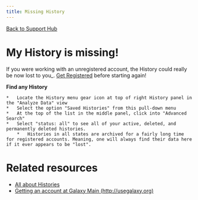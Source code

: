 ```yaml
---
title: Missing History
---
```

[Back to Support Hub](http://wiki.galaxyproject.org/support/)

# My History is missing!

If you were working with an unregistered account, the History could really be now lost to you_. [Get Registered](http://wiki.galaxyproject.org/support/account) before starting again!

**Find any History**

    *   Locate the History menu gear icon at top of right History panel in the "Analyze Data" view
    *   Select the option "Saved Histories" from this pull-down menu
    *   At the top of the list in the middle panel, click into "Advanced Search"
    *   Select "status: all" to see all of your active, deleted, and permanently deleted histories.
        *   Histories in all states are archived for a fairly long time for registered accounts. Meaning, one will always find their data here if it ever appears to be "lost".
        
# Related resources

 * [All about Histories](https://galaxyproject.org/tutorials/histories/)
 * [Getting an account at Galaxy Main (http://usegalaxy.org)](http://wiki.galaxyproject.org/support/account)
